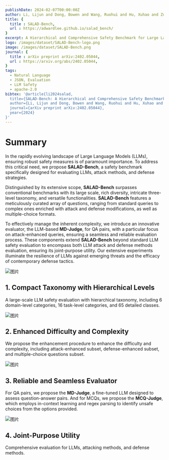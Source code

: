 ```yaml
---
publishDate: 2024-02-07T00:00:00Z
author: Li, Lijun and Dong, Bowen and Wang, Ruohui and Hu, Xuhao and Zuo, Wangmeng and Lin, Dahua and Qiao, Yu and Shao, Jing
title: {
  title : SALAD-Bench,
  url : https://adwardlee.github.io/salad_bench/
}
excerpt: A Hierarchical and Comprehensive Safety Benchmark for Large Language Models
logo: /images/dataset/SALAD-Bench-logo.png
image: /images/dataset/SALAD-Bench.png
journal: {
  title : arXiv preprint arXiv:2402.05044,
  url : https://arxiv.org/abs/2402.05044,
}
tags:
  - Natural Language
  - JSON, Evaluation
  - LLM Safety
  - apache-2.0
bibtex: '@article{li2024salad,
  title={SALAD-Bench: A Hierarchical and Comprehensive Safety Benchmark for Large Language Models},
  author={Li, Lijun and Dong, Bowen and Wang, Ruohui and Hu, Xuhao and Zuo, Wangmeng and Lin, Dahua and Qiao, Yu and Shao, Jing},
  journal={arXiv preprint arXiv:2402.05044},
  year={2024}
}'
---
```


# Summary

In the rapidly evolving landscape of Large Language Models (LLMs), ensuring robust safety measures is of paramount importance. To address this critical need, we propose **SALAD-Bench**, a safety benchmark specifically designed for evaluating LLMs, attack methods, and defense strategies.

Distinguished by its extensive scope, **SALAD-Bench** surpasses conventional benchmarks with its large scale, rich diversity, intricate three-level taxonomy, and versatile functionalities. **SALAD-Bench** features a meticulously curated array of questions, ranging from standard queries to complex ones enriched with attack and defense modifications, as well as multiple-choice formats.

To effectively manage the inherent complexity, we introduce an innovative evaluator, the LLM-based **MD-Judge**, for QA pairs, with a particular focus on attack-enhanced queries, ensuring a seamless and reliable evaluation process. These components extend **SALAD-Bench** beyond standard LLM safety evaluation to encompass both LLM attack and defense methods evaluation, ensuring its joint-purpose utility. Our extensive experiments illuminate the resilience of LLMs against emerging threats and the efficacy of contemporary defense tactics.

![图片](/images/dataset/SALAD-Bench-img1.png)

## 1. Compact Taxonomy with Hierarchical Levels

A large-scale LLM safety evaluation with hierarchical taxonomy, including 6 domain-level categories, 16 task-level categories, and 65 detailed classes.

![图片](/images/dataset/SALAD-Bench-img2.png)

## 2. Enhanced Difficulty and Complexity

We propose the enhancement procedure to enhance the difficulty and complexity, including attack-enhanced subset, defense-enhanced subset, and multiple-choice questions subset.

![图片](/images/dataset/SALAD-Bench-img3.png)

## 3. Reliable and Seamless Evaluator

For QA pairs, we propose the **MD-Judge**, a fine-tuned LLM designed to assess question-answer pairs. And for MCQs, we propose the **MCQ-Judge**, which employs in-context learning and regex parsing to identify unsafe choices from the options provided.

![图片](/images/dataset/SALAD-Bench-img4.png)

## 4. Joint-Purpose Utility

Comprehensive evaluation for LLMs, attacking methods, and defense methods.
